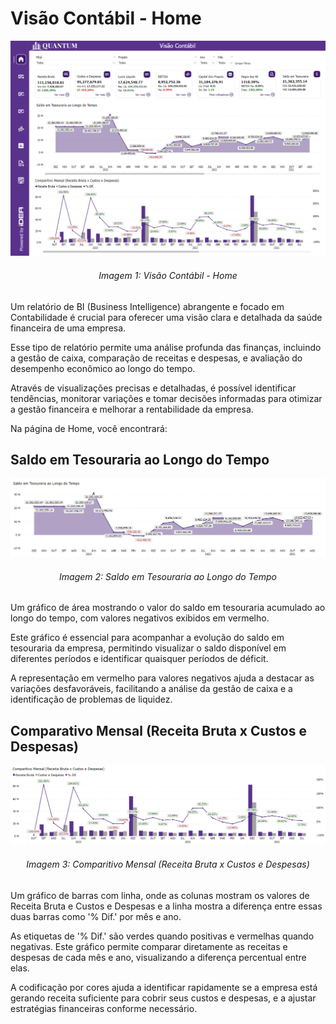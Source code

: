 # Visão Contábil - Home

<div align="center">
  <img src="../assets/contabilidade_home.png" alt="Visão Contábil - Home">
  <h6>Imagem 1: Visão Contábil - Home</h6>
</div>

Um relatório de BI (Business Intelligence) abrangente e focado em Contabilidade é crucial para oferecer uma visão clara e detalhada da saúde financeira de uma empresa. 

Esse tipo de relatório permite uma análise profunda das finanças, incluindo a gestão de caixa, comparação de receitas e despesas, e avaliação do desempenho econômico ao longo do tempo. 

Através de visualizações precisas e detalhadas, é possível identificar tendências, monitorar variações e tomar decisões informadas para otimizar a gestão financeira e melhorar a rentabilidade da empresa.

Na página de Home, você encontrará:

## Saldo em Tesouraria ao Longo do Tempo

<div align="center">
  <img src="../assets/contabilidade_h_saldo_ao_tempo.png" alt="Saldo em Tesouraria ao Longo do Tempo">
  <h6>Imagem 2: Saldo em Tesouraria ao Longo do Tempo</h6>
</div>

Um gráfico de área mostrando o valor do saldo em tesouraria acumulado ao longo do tempo, com valores negativos exibidos em vermelho. 

Este gráfico é essencial para acompanhar a evolução do saldo em tesouraria da empresa, permitindo visualizar o saldo disponível em diferentes períodos e identificar quaisquer períodos de déficit. 

A representação em vermelho para valores negativos ajuda a destacar as variações desfavoráveis, facilitando a análise da gestão de caixa e a identificação de problemas de liquidez.

## Comparativo Mensal (Receita Bruta x Custos e Despesas)

<div align="center">
  <img src="../assets/contabilidade_h_comparitivo_mensal.png" alt="Comparitivo Mensal (Receita Bruta x Custos e Despesas)">
  <h6>Imagem 3: Comparitivo Mensal (Receita Bruta x Custos e Despesas)</h6>
</div>

Um gráfico de barras com linha, onde as colunas mostram os valores de Receita Bruta e Custos e Despesas e a linha mostra a diferença entre essas duas barras como '% Dif.' por mês e ano. 

As etiquetas de '% Dif.' são verdes quando positivas e vermelhas quando negativas. Este gráfico permite comparar diretamente as receitas e despesas de cada mês e ano, visualizando a diferença percentual entre elas. 

A codificação por cores ajuda a identificar rapidamente se a empresa está gerando receita suficiente para cobrir seus custos e despesas, e a ajustar estratégias financeiras conforme necessário.

